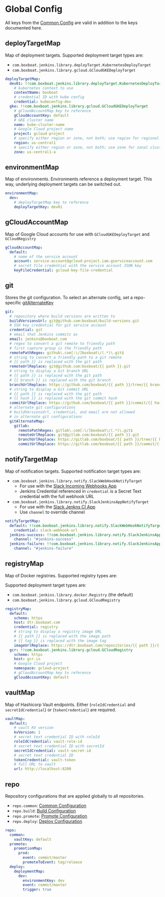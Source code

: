 # Global Config

All keys from the [Common Config](common.md) are valid in addition to the keys documented here.

## deployTargetMap

Map of deployment targets.  Supported deployment target types are:

- `com.boxboat.jenkins.library.deployTarget.KubernetesDeployTarget`
- `com.boxboat.jenkins.library.gcloud.GCloudGKEDeployTarget`

```yaml
deployTargetMap:
  dev01: !!com.boxboat.jenkins.library.deployTarget.KubernetesDeployTarget
    # kubernetes context to use
    contextName: boxboat
    # credential ID with kube config
    credential: kubeconfig-dev
  gke: !!com.boxboat.jenkins.library.gcloud.GCloudGKEDeployTarget
    # gCloudAccountMap key to reference
    gCloudAccountKey: default
    # GKE cluster name
    name: kube-cluster-name
    # Google Cloud project name
    project: gcloud-project
    # specify either region or zone, not both; use region for regional clusters
    region: us-central1
    # specify either region or zone, not both; use zone for zonal clusters
    zone: us-central1-a
```

## environmentMap

Map of environments.  Environments reference a deployment target.  This way, underlying deployment targets can be switched out.

```yaml
environmentMap:
  dev:
    # deployTargetMap key to reference
    deployTargetKey: dev01
```

## gCloudAccountMap

Map of Google Cloud accounts for use with `GCloudGKEDeployTarget` and `GCloudRegistry`

```yaml
gCloudAccountMap:
  default:
    # name of the service account
    account: service-account@gcloud-project.iam.gserviceaccount.com
    # secret file credential with the service account JSON key
    keyFileCredential: gcloud-key-file-credential
```

## git

Stores the git configuration.  To select an alternate config, set a repo-specific [gitAlternateKey](common.md#gitAlternateKey)

```yaml
git:
  # repository where build versions are written to
  buildVersionsUrl: git@github.com:boxboat/build-versions.git
  # SSH key credential for git service account
  credential: git
  # email that Jenkins commits as
  email: jenkins@boxboat.com
  # regex to convert a git remote to friendly path
  # first capture group is the friendly path
  remotePathRegex: github\.com[:\/]boxboat\/(.*)\.git$
  # string to convert a friendly path to a git remote
  # {{ path }} is replaced with the git path
  remoteUrlReplace: git@github.com:boxboat/{{ path }}.git
  # string to display a Git branch URL
  # {{ path }} is replaced with the git path
  # {{ branch }} is replaced with the git branch
  branchUrlReplace: https://github.com/boxboat/{{ path }}/tree/{{ branch }}
  # string to display a Git commit URL
  # {{ path }} is replaced with the git path
  # {{ hash }} is replaced with the git commit hash
  commitUrlReplace: https://github.com/boxboat/{{ path }}/commit/{{ hash }}
  # alternate git configurations
  # buildVersionsUrl, credential, and email are not allowed
  # in alternate git configurations
  gitAlternateMap:
    gitlab:
      remotePathRegex: gitlab\.com[:\/]boxboat\/(.*)\.git$
      remoteUrlReplace: git@gitlab.com:boxboat/{{ path }}.git
      branchUrlReplace: https://gitlab.com/boxboat/{{ path }}/tree/{{ branch }}
      commitUrlReplace: https://gitlab.com/boxboat/{{ path }}/commit/{{ hash }}
```

## notifyTargetMap

Map of notification targets.  Supported notification target types are:

- `com.boxboat.jenkins.library.notify.SlackWebHookNotifyTarget`
  - For use with the [Slack Incoming Webhooks App](https://boxboat.slack.com/apps/A0F7XDUAZ-incoming-webhooks?next_id=0)
  - Jenkins Credential referenced in `credential` is a Secret Text credential with the full webhook URL
- `com.boxboat.jenkins.library.notify.SlackJenkinsAppNotifyTarget`
  - For use with the [Slack Jenkns CI App](https://boxboat.slack.com/apps/A0F7VRFKN-jenkins-ci?next_id=0)
  - Use `channel` to override channel
```yaml
notifyTargetMap:
  default: !!com.boxboat.jenkins.library.notify.SlackWebHookNotifyTarget
    credential: slack-webhook-url
  jenkins-success: !!com.boxboat.jenkins.library.notify.SlackJenkinsAppNotifyTarget
    channel: "#jenkins-success"
  jenkins-failure: !!com.boxboat.jenkins.library.notify.SlackJenkinsAppNotifyTarget
    channel: "#jenkins-failure"
```

## registryMap

Map of Docker registries.  Supported registry types are:

Supported deployment target types are:

- `com.boxboat.jenkins.library.docker.Registry` (the default)
- `com.boxboat.jenkins.library.gcloud.GCloudRegistry`

```yaml
registryMap:
  default:
    scheme: https
    host: dtr.boxboat.com
    credential: registry
    # string to display a registry image URL
    # {{ path }} is replaced with the image path
    # {{ tag }} is replaced with the image tag
    imageUrlReplace: https://dtr.boxboat.com/repositories/{{ path }}/{{ tag }}/linux/amd64/layers
  gcr: !!com.boxboat.jenkins.library.gcloud.GCloudRegistry
    scheme: https
    host: gcr.io
    # Google Cloud project
    namespace: gcloud-project
    # gCloudAccountMap key to reference
    gCloudAccountKey: default
```

## vaultMap

Map of Hashicorp Vault endpoints.  Either (`roleIdCredential` and `secretIdCredential`) or (`tokenCredential`) are required.

```yaml
vaultMap:
  default:
    # vault KV version
    kvVersion: 1
    # secret text credential ID with roleId
    roleIdCredential: vault-role-id
    # secret text credential ID with secretId
    secretIdCredential: vault-secret-id
    # secret text credential ID
    tokenCredential: vault-token
    # full URL to vault
    url: http://localhost:8200
```

## repo

Repository configurations that are applied globally to all repositories.

- `repo.common`: [Common Configuration](common.md)
- `repo.build`: [Build Configuration](build.md)
- `repo.promote`: [Promote Configuration](promote.md)
- `repo.deploy`: [Deploy Configuration](deploy.md)

```yaml
repo:
  common:
    vaultKey: default
  promote:
    promotionMap:
      prod:
        event: commit/master
        promoteToEvent: tag/release
  deploy:
    deploymentMap:
      dev:
        environmentKey: dev
        event: commit/master
        trigger: true
```
